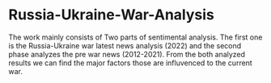 # Russia-Ukraine-War-Analysis
The work mainly consists of Two parts of sentimental analysis. The first one is the Russia-Ukraine war latest news analysis (2022) and the second phase analyzes the pre war news (2012-2021). From the both analyzed results we can find the major factors those are influvenced to the current war. 
